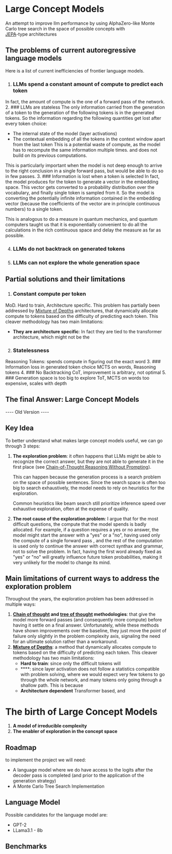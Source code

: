 # Large Concept Models
An attempt to improve llm performance by using AlphaZero-like Monte Carlo 
tree search in the space of possible concepts with  
[JEPA](https://openreview.net/pdf?id=BZ5a1r-kVsf)-type architectures

## The problems of current autoregressive language models
Here is a list of current inefficiencies of frontier language models.
1. ### LLMs spend a constant amount of compute to predict each token
In fact, the amount of compute is the one of a forward pass of the network.
2. ### LLMs are stateless
The only information carried from the generation of a token to the 
generation of the following tokens is in the generated tokens. 
So the information regarding the following quantities get lost 
after every token choice:
- The internal state of the model (layer activations)
- The contextual embedding of all the tokens in the context window apart 
from the last token
This is a potential waste of compute, as the model has to recompute the 
same information multiple times. and does not build on its previous computations.

This is particularly important when the model is not deep enough to arrive to 
the right conclusion in a single forward pass, but would be able to do so in
few passes.
3. ### Information is lost when a token is selected
In fact, the model produces for the token to generate a vector 
in the embedding space. This vector gets converted to a probability 
distribution over the vocabulary, and finally single token is sampled 
from it. So the model is converting the potentially infinite information
contained in the embedding vector (because the coefficients of the vector 
are in principle continuous numbers) to a single token.

This is analogous to do a measure in quantum mechanics, and quantum 
computers taught us that it is exponentially convenient to do all the
calculations in the rich continuous space and delay the measure as far as possible. 

4. ### LLMs do not backtrack on generated tokens
5. ### LLMs can not explore the whole generation space

## Partial solutions and their limitations

1. ### Constant compute per token
MoD. Hard to train, Architecture specific.
This problem has partially been addressed by [Mixture of Depths](https://arxiv.org/abs/2404.02258) 
architectures, that dynamically allocate compute to tokens based on 
the difficulty of predicting each token. This cleaver methodology 
has two main limitations: 
- **They are architecture specific**: In fact they are tied to the 
transformer architecture, which might not be the 

2. ### Statelessness
Reasoning Tokens: spends compute in figuring out the exact word
3. ### Information loss in generated token choice
MCTS on words, Reasoning tokens
4. ### No Backtracking
CoT, improvement is arbitrary, not optimal
5. ### Generation space is too big to explore
ToT, MCTS on words too expensive, scales with depth
## The final Answer: Large Concept Models




---- Old Version ----

## Key Idea
To better understand what makes large concept models useful, we can go through 3 steps:
1. **The exploration problem**: it often happens that LLMs might be able to recognize the correct 
    answer, but they are not able to generate it in the first place (see
    [Chain-of-Thought Reasoning Without Prompting](https://arxiv.org/abs/2402.10200)).
    
    This can happen because the generation process is a search problem on the space of possible sentences.
    Since the search space is often too big to search exhaustively, the model needs to rely on heuristics 
    for the exploration.
    
    Common heuristics like beam search still prioritize inference speed over exhaustive exploration, 
    often at the expense of quality.

2. **The root cause of the exploration problem**: I argue that for the most difficult questions, the
compute that the model spends is badly allocated. For example, if a question requires a yes or no answer,
the model might start the answer with a "yes" or a "no", having used only the compute of a single 
forward pass , and the rest of the computation is used only to continue the answer with correct 
synthax and grammar, not to solve the problem. 
In fact, having the first word already fixed as "yes" or "no" will greatly influence future token 
probabilities, making it very unlikely for the model to change its mind.
## Main limitations of current ways to address the exploration problem
Throughout the years, the exploration problem has been addressed in multiple ways:
 1. **[Chain of thought](https://arxiv.org/abs/2201.11903) and [tree of thought](https://arxiv.org/abs/2305.10601)
methodologies**:  that give the model more forward passes 
(and consequently more compute) before having it settle on a final answer. Unfortunately, 
while these methods have shown improvements over the baseline, they just move the point of failure 
only slightly in the problem complexity axis, signaling the need for an ultimate solution rather 
than a workaround. 
2. **[Mixture of Depths](https://arxiv.org/abs/2404.02258)**: a method that dynamically allocates 
compute to tokens based on the difficulty of predicting each token. This cleaver methodology has
two main limitations:
    - **Hard to train**: since only the difficult tokens will 
    - ****: since layer activation does not follow a statistics compatible with problem solving,
   where we would expect very few tokens to go through the whole network, and many tokens only 
   going through a shallow path. This is because 
    - **Architecture dependent** Transformer based, and 
# The birth of Large Concept Models
1. **A model of irreducible complexity** 
2. **The enabler of exploration in the concept space** 

## Roadmap
to implement the project we will need:

- A language model where we do have access to the logits after the decoder pass is completed (and prior to the application of the generation strategy)
- A Monte Carlo Tree Search Implementation

## Language Model
Possible candidates for the language model are:
- GPT-2
- LLama3.1 - 8b

## Benchmarks

